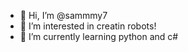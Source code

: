 - 👋 Hi, I’m @sammmy7
- 👀 I’m interested in creatin robots!
- 🌱 I’m currently learning python and c#


<!---
sammmy7/sammmy7 is a ✨ special ✨ repository because its `README.md` (this file) appears on your GitHub profile.
You can click the Preview link to take a look at your changes.
--->
